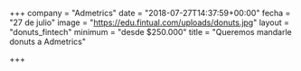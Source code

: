 +++
company = "Admetrics"
date = "2018-07-27T14:37:59+00:00"
fecha = "27 de julio"
image = "https://edu.fintual.com/uploads/donuts.jpg"
layout = "donuts_fintech"
minimum = "desde $250.000"
title = "Queremos mandarle donuts a Admetrics"

+++

